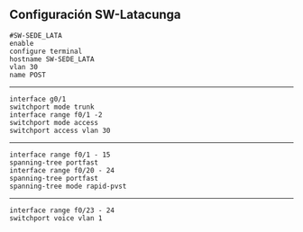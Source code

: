 ## Configuración SW-Latacunga
    #SW-SEDE_LATA
    enable
    configure terminal
    hostname SW-SEDE_LATA
    vlan 30
    name POST
---
    interface g0/1
    switchport mode trunk
    interface range f0/1 -2
    switchport mode access
    switchport access vlan 30
---
    interface range f0/1 - 15
    spanning-tree portfast
    interface range f0/20 - 24
    spanning-tree portfast
    spanning-tree mode rapid-pvst
---
    interface range f0/23 - 24
    switchport voice vlan 1
